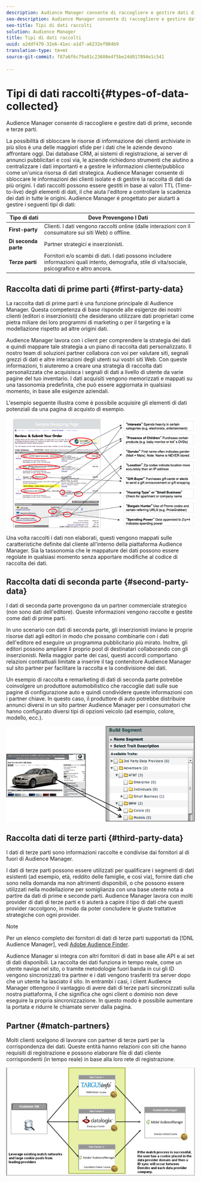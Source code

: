 ```yaml
---
description: Audience Manager consente di raccogliere e gestire dati di prime, seconde e terze parti.
seo-description: Audience Manager consente di raccogliere e gestire dati di prime, seconde e terze parti.
seo-title: Tipi di dati raccolti
solution: Audience Manager
title: Tipi di dati raccolti
uuid: a2ddf470-32e6-41ec-a1d7-a6232ef084b9
translation-type: tm+mt
source-git-commit: f87a6f6c79a01c23608e4f5be24d017894e1c541

---
```



# Tipi di dati raccolti{#types-of-data-collected}

Audience Manager consente di raccogliere e gestire dati di prime, seconde e terze parti.

La possibilità di sbloccare le risorse di informazione dei clienti archiviate in più silos è una delle maggiori sfide per i dati che le aziende devono affrontare oggi. Dai database CRM, ai sistemi di registrazione, ai server di annunci pubblicitari e così via, le aziende richiedono strumenti che aiutino a centralizzare i dati importanti e a gestire le informazioni cliente/pubblico come un'unica risorsa di dati strategica. Audience Manager consente di sbloccare le informazioni dei clienti isolate e di gestire la raccolta di dati da più origini. I dati raccolti possono essere gestiti in base ai valori TTL (Time-to-live) degli elementi di dati, il che aiuta l'editore a controllare la scadenza dei dati in tutte le origini. Audience Manager è progettato per aiutarti a gestire i seguenti tipi di dati:

| Tipo di dati | Dove Provengono I Dati |
|---|---|
| **First-party** | Clienti. I dati vengono raccolti online (dalle interazioni con il consumatore sui siti Web) o offline. |
| **Di seconda parte** | Partner strategici e inserzionisti. |
| **Terze parti** | Fornitori e/o scambi di dati. I dati possono includere informazioni quali intento, demografia, stile di vita/sociale, psicografico e altro ancora. |

## Raccolta dati di prime parti {#first-party-data}

La raccolta dati di prime parti è una funzione principale di Audience Manager. Questa competenza di base risponde alle esigenze dei nostri clienti (editori o inserzionisti) che desiderano utilizzare dati proprietari come pietra miliare dei loro programmi di marketing o per il targeting e la modellazione rispetto ad altre origini dati.

<!-- 

c_1st_party_data.xml

 -->

Audience Manager lavora con i client per comprendere la strategia dei dati e quindi mappare tale strategia a un piano di raccolta dati personalizzato. Il nostro team di soluzioni partner collabora con voi per valutare siti, segnali grezzi di dati e altre interazioni degli utenti sui vostri siti Web. Con queste informazioni, ti aiuteremo a creare una strategia di raccolta dati personalizzata che acquisisca i segnali di dati a livello di utente da varie pagine del tuo inventario. I dati acquisiti vengono memorizzati e mappati su una tassonomia predefinita, che può essere aggiornata in qualsiasi momento, in base alle esigenze aziendali.

L'esempio seguente illustra come è possibile acquisire gli elementi di dati potenziali da una pagina di acquisto di esempio.

![](assets/1st_party_800px.png)

Una volta raccolti i dati non elaborati, questi vengono mappati sulle caratteristiche definite dal cliente all'interno della piattaforma Audience Manager. Sia la tassonomia che le mappature dei dati possono essere regolate in qualsiasi momento senza apportare modifiche al codice di raccolta dei dati.

## Raccolta dati di seconda parte {#second-party-data}

I dati di seconda parte provengono da un partner commerciale strategico (non sono dati dell'editore). Queste informazioni vengono raccolte e gestite come dati di prime parti.

<!-- 

c_2nd_party_data.xml

 -->

In uno scenario con dati di seconda parte, gli inserzionisti inviano le proprie risorse dati agli editori in modo che possano combinarle con i dati dell'editore ed eseguire un programma pubblicitario più mirato. Inoltre, gli editori possono ampliare il proprio pool di destinatari collaborando con gli inserzionisti. Nella maggior parte dei casi, questi accordi comportano relazioni contrattuali limitate a inserire il tag contenitore Audience Manager sul sito partner per facilitare la raccolta e la condivisione dei dati.

Un esempio di raccolta e remarketing di dati di seconda parte potrebbe coinvolgere un produttore automobilistico che raccoglie dati sulle sue pagine di configurazione auto e quindi condividere queste informazioni con i partner chiave. In questo caso, il produttore di auto potrebbe distribuire annunci diversi in un sito partner Audience Manager per i consumatori che hanno configurato diversi tipi di opzioni veicolo (ad esempio, colore, modello, ecc.).

![](assets/2nd_party_700px.png)

## Raccolta dati di terze parti {#third-party-data}

I dati di terze parti sono informazioni raccolte e condivise dai fornitori al di fuori di Audience Manager.

<!-- 

c_3rd_party_data.xml

 -->

I dati di terze parti possono essere utilizzati per qualificare i segmenti di dati esistenti (ad esempio, età, reddito delle famiglie, e così via), fornire dati che sono nella domanda ma non altrimenti disponibili, o che possono essere utilizzati nella modellazione per somiglianza con una base utente nota a partire da dati di prime e seconde parti. Audience Manager lavora con molti provider di dati di terze parti e ti aiuterà a capire il tipo di dati che questi provider raccolgono, in modo da poter concludere le giuste trattative strategiche con ogni provider.

>[!NOTE]
>
>Per un elenco completo dei fornitori di dati di terze parti supportati da [!DNL Audience Manager], vedi [Adobe Audience Finder](https://www.adobe-audience-finder.com/).

Audience Manager si integra con altri fornitori di dati in base alle API e ai set di dati disponibili. La raccolta dei dati funziona in tempo reale, come un utente naviga nel sito, o tramite metodologie fuori banda in cui gli ID vengono sincronizzati tra partner e i dati vengono trasferiti tra server dopo che un utente ha lasciato il sito. In entrambi i casi, i client Audience Manager ottengono il vantaggio di avere dati di terze parti sincronizzati sulla nostra piattaforma, il che significa che ogni client o dominio non deve eseguire la propria sincronizzazione. In questo modo è possibile aumentare la portata e ridurre le chiamate server dalla pagina.

## Partner {#match-partners}

Molti clienti scelgono di lavorare con partner di terze parti per la corrispondenza dei dati. Queste entità hanno relazioni con siti che hanno requisiti di registrazione e possono elaborare file di dati cliente corrispondenti (in tempo reale) in base alla loro rete di registrazione.

![](assets/data_provider_match_700px.png)


